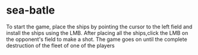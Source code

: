 # sea-batle

To start the game, place the ships by pointing the cursor to the left field and install the ships using the LMB.
After placing all the ships,click the LMB on the opponent's field to make a shot.
The game goes on until the complete destruction of the fleet of one of the players
